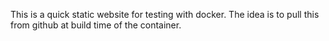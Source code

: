 This is a quick static website for testing with docker.
The idea is to pull this from github at build time of the container.
